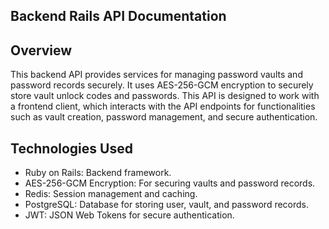 ## Backend Rails API Documentation

## Overview

This backend API provides services for managing password vaults and password records securely. It uses AES-256-GCM encryption to securely store vault unlock codes and passwords. This API is designed to work with a frontend client, which interacts with the API endpoints for functionalities such as vault creation, password management, and secure authentication.

## Technologies Used

- Ruby on Rails: Backend framework.
- AES-256-GCM Encryption: For securing vaults and password records.
- Redis: Session management and caching.
- PostgreSQL: Database for storing user, vault, and password records.
- JWT: JSON Web Tokens for secure authentication.

